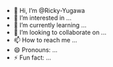 - 👋 Hi, I’m @Ricky-Yugawa
- 👀 I’m interested in ...
- 🌱 I’m currently learning ...
- 💞️ I’m looking to collaborate on ...
- 📫 How to reach me ...
- 😄 Pronouns: ...
- ⚡ Fun fact: ...

<!---
Ricky-Yugawa/Ricky-Yugawa is a ✨ special ✨ repository because its `README.md` (this file) appears on your GitHub profile.
You can click the Preview link to take a look at your changes.
--->
